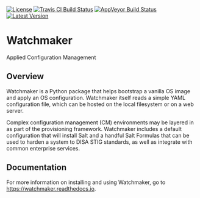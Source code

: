 [![License](https://img.shields.io/github/license/plus3it/watchmaker.svg)](./LICENSE)
[![Travis CI Build Status](https://travis-ci.org/plus3it/watchmaker.svg?branch=develop)](https://travis-ci.org/plus3it/watchmaker)
[![AppVeyor Build Status](https://ci.appveyor.com/api/projects/status/github/plus3it/watchmaker?branch=develop&svg=true)](https://ci.appveyor.com/project/plus3it/watchmaker)
[![Latest Version](https://img.shields.io/pypi/v/watchmaker.svg?label=version)](https://pypi.python.org/pypi/watchmaker)

# Watchmaker

Applied Configuration Management

## Overview

Watchmaker is a Python package that helps bootstrap a vanilla OS image and
apply an OS configuration. Watchmaker itself reads a simple YAML configuration
file, which can be hosted on the local filesystem or on a web server.

Complex configuration management (CM) environments may be layered in as part of
the provisioning framework. Watchmaker includes a default configuration that
will install Salt and a handful Salt Formulas that can be used to harden a
system to DISA STIG standards, as well as integrate with common enterprise
services.

## Documentation

For more information on installing and using Watchmaker, go to
<https://watchmaker.readthedocs.io>.
